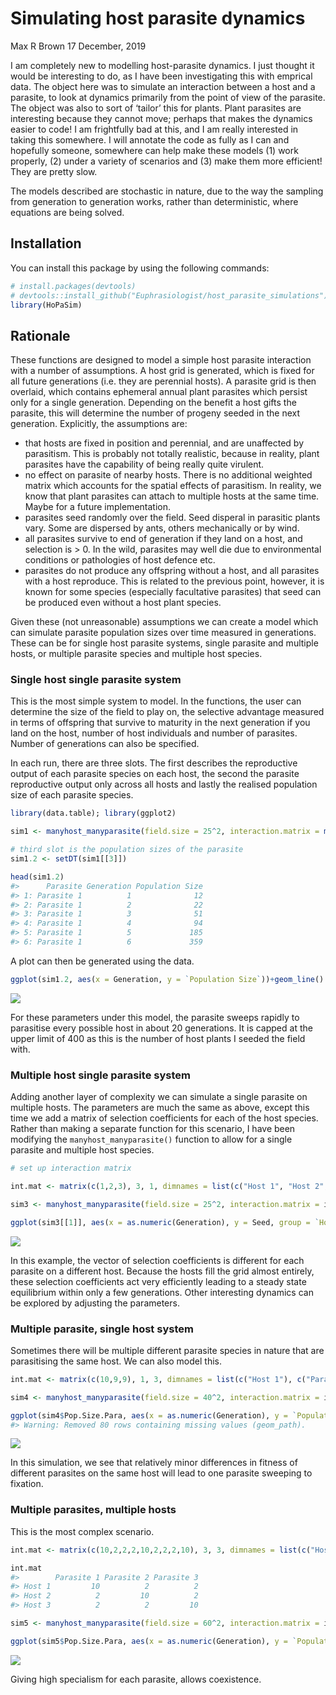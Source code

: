 Simulating host parasite dynamics
================
Max R Brown
17 December, 2019

I am completely new to modelling host-parasite dynamics. I just thought
it would be interesting to do, as I have been investigating this with
emprical data. The object here was to simulate an interaction between a
host and a parasite, to look at dynamics primarily from the point of
view of the parasite. The object was also to sort of ‘tailor’ this for
plants. Plant parasites are interesting because they cannot move;
perhaps that makes the dynamics easier to code\! I am frightfully bad at
this, and I am really interested in taking this somewhere. I will
annotate the code as fully as I can and hopefully someone, somewhere can
help make these models (1) work properly, (2) under a variety of
scenarios and (3) make them more efficient\! They are pretty slow.

The models described are stochastic in nature, due to the way the
sampling from generation to generation works, rather than deterministic,
where equations are being solved.

## Installation

You can install this package by using the following commands:

``` r
# install.packages(devtools)
# devtools::install_github("Euphrasiologist/host_parasite_simulations")
library(HoPaSim)
```

## Rationale

These functions are designed to model a simple host parasite interaction
with a number of assumptions. A host grid is generated, which is fixed
for all future generations (i.e. they are perennial hosts). A parasite
grid is then overlaid, which contains ephemeral annual plant parasites
which persist only for a single generation. Depending on the benefit a
host gifts the parasite, this will determine the number of progeny
seeded in the next generation. Explicitly, the assumptions are:

  - that hosts are fixed in position and perennial, and are unaffected
    by parasitism. This is probably not totally realistic, because in
    reality, plant parasites have the capability of being really quite
    virulent.
  - no effect on parasite of nearby hosts. There is no additional
    weighted matrix which accounts for the spatial effects of
    parasitism. In reality, we know that plant parasites can attach to
    multiple hosts at the same time. Maybe for a future implementation.
  - parasites seed randomly over the field. Seed disperal in parasitic
    plants vary. Some are dispersed by ants, others mechanically or by
    wind.
  - all parasites survive to end of generation if they land on a host,
    and selection is \> 0. In the wild, parasites may well die due to
    environmental conditions or pathologies of host defence etc.
  - parasites do not produce any offspring without a host, and all
    parasites with a host reproduce. This is related to the previous
    point, however, it is known for some species (especially facultative
    parasites) that seed can be produced even without a host plant
    species.

Given these (not unreasonable) assumptions we can create a model which
can simulate parasite population sizes over time measured in
generations. These can be for single host parasite systems, single
parasite and multiple hosts, or multiple parasite species and multiple
host species.

### Single host single parasite system

This is the most simple system to model. In the functions, the user can
determine the size of the field to play on, the selective advantage
measured in terms of offspring that survive to maturity in the next
generation if you land on the host, number of host individuals and
number of parasites. Number of generations can also be specified.

In each run, there are three slots. The first describes the reproductive
output of each parasite species on each host, the second the parasite
reproductive output only across all hosts and lastly the realised
population size of each parasite species.

``` r
library(data.table); library(ggplot2)

sim1 <- manyhost_manyparasite(field.size = 25^2, interaction.matrix = matrix(3, 1, 1, dimnames = list("Host 1", "Parasite 1")), host.number = 400, parasite.number = 20, gens = 100)

# third slot is the population sizes of the parasite
sim1.2 <- setDT(sim1[[3]])

head(sim1.2)
#>      Parasite Generation Population Size
#> 1: Parasite 1          1              12
#> 2: Parasite 1          2              22
#> 3: Parasite 1          3              51
#> 4: Parasite 1          4              94
#> 5: Parasite 1          5             185
#> 6: Parasite 1          6             359
```

A plot can then be generated using the
data.

``` r
ggplot(sim1.2, aes(x = Generation, y = `Population Size`))+geom_line() + theme_bw() + xlab(label = "Generations") + ylab(label = "Population Size")
```

![](README_files/figure-gfm/unnamed-chunk-4-1.png)<!-- -->

For these parameters under this model, the parasite sweeps rapidly to
parasitise every possible host in about 20 generations. It is capped at
the upper limit of 400 as this is the number of host plants I seeded the
field with.

### Multiple host single parasite system

Adding another layer of complexity we can simulate a single parasite on
multiple hosts. The parameters are much the same as above, except this
time we add a matrix of selection coefficients for each of the host
species. Rather than making a separate function for this scenario, I
have been modifying the `manyhost_manyparasite()` function to allow for
a single parasite and multiple host species.

``` r
# set up interaction matrix

int.mat <- matrix(c(1,2,3), 3, 1, dimnames = list(c("Host 1", "Host 2", "Host 3"), c("Parasite 1")))

sim3 <- manyhost_manyparasite(field.size = 25^2, interaction.matrix = int.mat, host.number = c(200,200, 200) , parasite.number = 10, gens = 100)

ggplot(sim3[[1]], aes(x = as.numeric(Generation), y = Seed, group = `Host-Parasite`))+ geom_line(aes(colour = `Host-Parasite`)) + theme_bw() + xlab(label = "Generations") + ylab(label = "Seed output")
```

![](README_files/figure-gfm/unnamed-chunk-5-1.png)<!-- -->

In this example, the vector of selection coefficients is different for
each parasite on a different host. Because the hosts fill the grid
almost entirely, these selection coefficients act very efficiently
leading to a steady state equilibrium within only a few generations.
Other interesting dynamics can be explored by adjusting the parameters.

### Multiple parasite, single host system

Sometimes there will be multiple different parasite species in nature
that are parasitising the same host. We can also model
this.

``` r
int.mat <- matrix(c(10,9,9), 1, 3, dimnames = list(c("Host 1"), c("Parasite 1", "Parasite 2", "Parasite 3")))

sim4 <- manyhost_manyparasite(field.size = 40^2, interaction.matrix = int.mat, host.number = c(1000), parasite.number = c(200,200,200), gens = 100)

ggplot(sim4$Pop.Size.Para, aes(x = as.numeric(Generation), y = `Population Size`, group = `Parasite`))+ geom_line(aes(colour = `Parasite`)) + theme_bw() + xlab(label = "Generations") + ylab(label = "Population Size")
#> Warning: Removed 80 rows containing missing values (geom_path).
```

![](README_files/figure-gfm/unnamed-chunk-6-1.png)<!-- -->

In this simulation, we see that relatively minor differences in fitness
of different parasites on the same host will lead to one parasite
sweeping to fixation.

### Multiple parasites, multiple hosts

This is the most complex
scenario.

``` r
int.mat <- matrix(c(10,2,2,2,10,2,2,2,10), 3, 3, dimnames = list(c("Host 1", "Host 2", "Host 3"), c("Parasite 1", "Parasite 2", "Parasite 3")))

int.mat
#>        Parasite 1 Parasite 2 Parasite 3
#> Host 1         10          2          2
#> Host 2          2         10          2
#> Host 3          2          2         10

sim5 <- manyhost_manyparasite(field.size = 60^2, interaction.matrix = int.mat, host.number = c(300,300,300), parasite.number = c(100,100,100), gens = 100)

ggplot(sim5$Pop.Size.Para, aes(x = as.numeric(Generation), y = `Population Size`, group = `Parasite`))+ geom_line(aes(colour = `Parasite`)) + theme_bw() + xlab(label = "Generations") + ylab(label = "Population Size")
```

![](README_files/figure-gfm/unnamed-chunk-7-1.png)<!-- -->

Giving high specialism for each parasite, allows coexistence.
